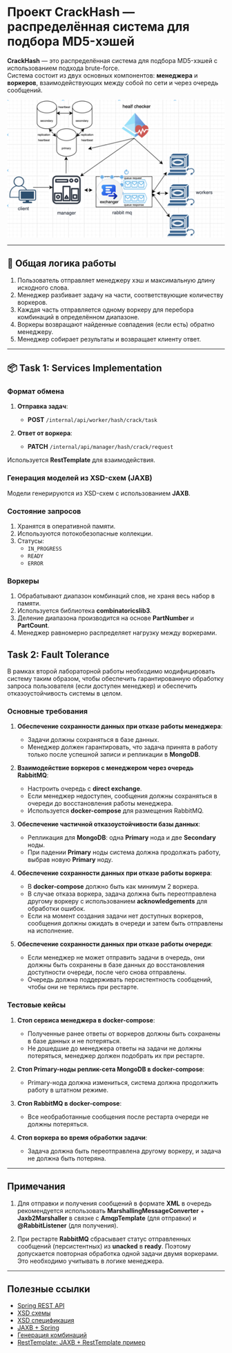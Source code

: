 # Проект CrackHash — распределённая система для подбора MD5-хэшей

**CrackHash** — это распределённая система для подбора MD5-хэшей с использованием подхода brute-force.  
Система состоит из двух основных компонентов: **менеджера** и **воркеров**, взаимодействующих между собой по сети и через очередь сообщений.

![schema.png](schema.png)

---

## 🧠 Общая логика работы

1. Пользователь отправляет менеджеру хэш и максимальную длину исходного слова.
2. Менеджер разбивает задачу на части, соответствующие количеству воркеров.
3. Каждая часть отправляется одному воркеру для перебора комбинаций в определённом диапазоне.
4. Воркеры возвращают найденные совпадения (если есть) обратно менеджеру.
5. Менеджер собирает результаты и возвращает клиенту ответ.

---

## 📦 Task 1: Services Implementation

### Формат обмена

1. **Отправка задач**:
    - **POST** `/internal/api/worker/hash/crack/task`

2. **Ответ от воркера**:
    - **PATCH** `/internal/api/manager/hash/crack/request`

Используется **RestTemplate** для взаимодействия.

### Генерация моделей из XSD-схем (JAXB)

Модели генерируются из XSD-схем с использованием **JAXB**.

### Состояние запросов

1. Хранятся в оперативной памяти.
2. Используются потокобезопасные коллекции.
3. Статусы:
    - `IN_PROGRESS`
    - `READY`
    - `ERROR`

### Воркеры

1. Обрабатывают диапазон комбинаций слов, не храня весь набор в памяти.
2. Используется библиотека **combinatoricslib3**.
3. Деление диапазона производится на основе **PartNumber** и **PartCount**.
4. Менеджер равномерно распределяет нагрузку между воркерами.

## Task 2: Fault Tolerance

В рамках второй лабораторной работы необходимо модифицировать систему таким образом, чтобы обеспечить гарантированную обработку запроса пользователя (если доступен менеджер) и обеспечить отказоустойчивость системы в целом.

### Основные требования

1. **Обеспечение сохранности данных при отказе работы менеджера**:
    - Задачи должны сохраняться в базе данных.
    - Менеджер должен гарантировать, что задача принята в работу только после успешной записи и репликации в **MongoDB**.

2. **Взаимодействие воркеров с менеджером через очередь RabbitMQ**:
    - Настроить очередь с **direct exchange**.
    - Если менеджер недоступен, сообщения должны сохраняться в очереди до восстановления работы менеджера.
    - Используется **docker-compose** для размещения RabbitMQ.

3. **Обеспечение частичной отказоустойчивости базы данных**:
    - Репликация для **MongoDB**: одна **Primary** нода и две **Secondary** ноды.
    - При падении **Primary** ноды система должна продолжать работу, выбрав новую **Primary** ноду.

4. **Обеспечение сохранности данных при отказе работы воркера**:
    - В **docker-compose** должно быть как минимум 2 воркера.
    - В случае отказа воркера, задача должна быть переотправлена другому воркеру с использованием **acknowledgements** для обработки ошибок.
    - Если на момент создания задачи нет доступных воркеров, сообщения должны ожидать в очереди и затем быть отправлены на исполнение.

5. **Обеспечение сохранности данных при отказе работы очереди**:
    - Если менеджер не может отправить задачи в очередь, они должны быть сохранены в базе данных до восстановления доступности очереди, после чего снова отправлены.
    - Очередь должна поддерживать персистентность сообщений, чтобы они не терялись при рестарте.

### Тестовые кейсы

1. **Стоп сервиса менеджера в docker-compose**:
    - Полученные ранее ответы от воркеров должны быть сохранены в базе данных и не потеряться.
    - Не дошедшие до менеджера ответы на задачи не должны потеряться, менеджер должен подобрать их при рестарте.

2. **Стоп Primary-ноды реплик-сета MongoDB в docker-compose**:
    - Primary-нода должна измениться, система должна продолжить работу в штатном режиме.

3. **Стоп RabbitMQ в docker-compose**:
    - Все необработанные сообщения после рестарта очереди не должны потеряться.

4. **Стоп воркера во время обработки задачи**:
    - Задача должна быть переотправлена другому воркеру, и задача не должна быть потеряна.

---

## Примечания

1. Для отправки и получения сообщений в формате **XML** в очередь рекомендуется использовать **MarshallingMessageConverter** + **Jaxb2Marshaller** в связке с **AmqpTemplate** (для отправки) и **@RabbitListener** (для получения).

2. При рестарте **RabbitMQ** сбрасывает статус отправленных сообщений (персистентных) из **unacked** в **ready**. Поэтому допускается повторная обработка одной задачи двумя воркерами. Это необходимо учитывать в логике менеджера.

---

## Полезные ссылки

- [Spring REST API](https://spring.io/projects/spring-web)
- [XSD схемы](#)
- [XSD спецификация](#)
- [JAXB + Spring](https://www.baeldung.com/jaxb-with-spring-boot)
- [Генерация комбинаций](#)
- [RestTemplate: JAXB + RestTemplate пример](#)
